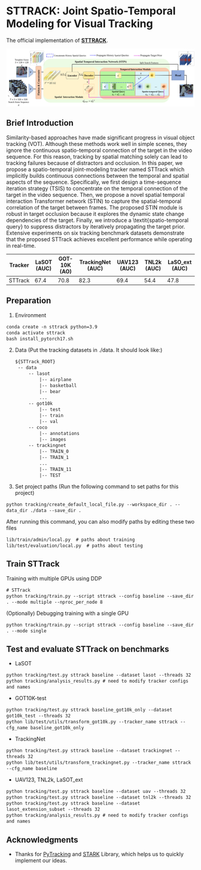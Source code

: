 # STTRACK: Joint Spatio-Temporal Modeling for Visual Tracking
The official implementation of [**STTRACK**](https://www.sciencedirect.com/science/article/pii/S0950705123009565).

![STARK_Framework](tracking/framework.jpg)

## Brief Introduction

Similarity-based approaches have made significant progress in visual object tracking (VOT). Although these methods work well in simple scenes, they ignore the continuous spatio-temporal connection of the target in the video sequence. For this reason, tracking by spatial matching solely can lead to tracking failures because of distractors and occlusion. In this paper, we propose a spatio-temporal joint-modeling tracker named STTrack which implicitly builds continuous connections between the temporal and spatial aspects of the sequence. Specifically, we first design a time-sequence iteration strategy (TSIS) to concentrate on the temporal connection of the target in the video sequence. Then, we propose a novel spatial temporal interaction Transformer network (STIN) to capture the spatial-temporal correlation of the target between frames. The proposed STIN module is robust in target occlusion because it explores the dynamic state change dependencies of the target. Finally, we introduce a \textit{spatio-temporal query} to suppress distractors by iteratively propagating the target prior. Extensive experiments on six tracking benchmark datasets demonstrate that the proposed STTrack achieves excellent performance while operating in real-time.

| Tracker | LaSOT (AUC)| GOT-10K (AO)| TrackingNet (AUC)| UAV123 (AUC)| TNL2k (AUC)| LaSO_ext (AUC)|
|---|---|---|---|---|---|---|
|STTrack|67.4|70.8|82.3|69.4|54.4|47.8|

## Preparation
1. Environment
```
conda create -n sttrack python=3.9
conda activate sttrack
bash install_pytorch17.sh
```
2. Data
   (Put the tracking datasets in ./data. It should look like:)
   ```
   ${STTrack_ROOT}
    -- data
        -- lasot
            |-- airplane
            |-- basketball
            |-- bear
            ...
        -- got10k
            |-- test
            |-- train
            |-- val
        -- coco
            |-- annotations
            |-- images
        -- trackingnet
            |-- TRAIN_0
            |-- TRAIN_1
            ...
            |-- TRAIN_11
            |-- TEST
   ```
3. Set project paths
   (Run the following command to set paths for this project)
```
python tracking/create_default_local_file.py --workspace_dir . --data_dir ./data --save_dir .
```
  After running this command, you can also modify paths by editing these two files
```
lib/train/admin/local.py  # paths about training
lib/test/evaluation/local.py  # paths about testing
```

## Train STTrack
Training with multiple GPUs using DDP
```
# STTrack
python tracking/train.py --script sttrack --config baseline --save_dir . --mode multiple --nproc_per_node 8
```
(Optionally) Debugging training with a single GPU
```
python tracking/train.py --script sttrack --config baseline --save_dir . --mode single
```
## Test and evaluate STTrack on benchmarks

- LaSOT
```
python tracking/test.py sttrack baseline --dataset lasot --threads 32
python tracking/analysis_results.py # need to modify tracker configs and names
```
- GOT10K-test
```
python tracking/test.py sttrack baseline_got10k_only --dataset got10k_test --threads 32
python lib/test/utils/transform_got10k.py --tracker_name sttrack --cfg_name baseline_got10k_only
```
- TrackingNet
```
python tracking/test.py sttrack baseline --dataset trackingnet --threads 32
python lib/test/utils/transform_trackingnet.py --tracker_name sttrack --cfg_name baseline
```
- UAV123, TNL2k, LaSOT_ext
```
python tracking/test.py sttrack baseline --dataset uav --threads 32
python tracking/test.py sttrack baseline --dataset tnl2k --threads 32
python tracking/test.py sttrack baseline --dataset lasot_extension_subset --threads 32
python tracking/analysis_results.py # need to modify tracker configs and names
```

## Acknowledgments
* Thanks for [PyTracking](https://github.com/visionml/pytracking) and [STARK](https://github.com/researchmm/Stark) Library, which helps us to quickly implement our ideas.
